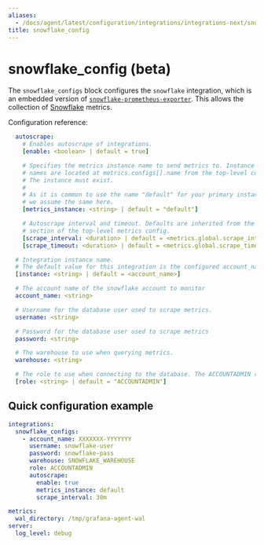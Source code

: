 ```yaml
---
aliases:
  - /docs/agent/latest/configuration/integrations/integrations-next/snowflake-config/
title: snowflake_config
---
```


# snowflake_config (beta)

The `snowflake_configs` block configures the `snowflake` integration,
which is an embedded version of
[`snowflake-prometheus-exporter`](https://github.com/grafana/snowflake-prometheus-exporter). This allows the collection of [Snowflake](https://www.snowflake.com/) metrics.

Configuration reference:

```yaml
  autoscrape:
    # Enables autoscrape of integrations.
    [enable: <boolean> | default = true]

    # Specifies the metrics instance name to send metrics to. Instance
    # names are located at metrics.configs[].name from the top-level config.
    # The instance must exist.
    #
    # As it is common to use the name "default" for your primary instance,
    # we assume the same here.
    [metrics_instance: <string> | default = "default"]

    # Autoscrape interval and timeout. Defaults are inherited from the global
    # section of the top-level metrics config.
    [scrape_interval: <duration> | default = <metrics.global.scrape_interval>]
    [scrape_timeout: <duration> | default = <metrics.global.scrape_timeout>]

  # Integration instance name. 
  # The default value for this integration is the configured account_name.
  [instance: <string> | default = <account_name>]

  # The account name of the snowflake account to monitor
  account_name: <string>

  # Username for the database user used to scrape metrics.
  username: <string>

  # Password for the database user used to scrape metrics
  password: <string>

  # The warehouse to use when querying metrics. 
  warehouse: <string>

  # The role to use when connecting to the database. The ACCOUNTADMIN role is used by default.
  [role: <string> | default = "ACCOUNTADMIN"]

```

## Quick configuration example

```yaml
integrations:
  snowflake_configs:
    - account_name: XXXXXXX-YYYYYYY
      username: snowflake-user
      password: snowflake-pass
      warehouse: SNOWFLAKE_WAREHOUSE
      role: ACCOUNTADMIN
      autoscrape:
        enable: true
        metrics_instance: default
        scrape_interval: 30m

metrics:
  wal_directory: /tmp/grafana-agent-wal
server:
  log_level: debug
```
